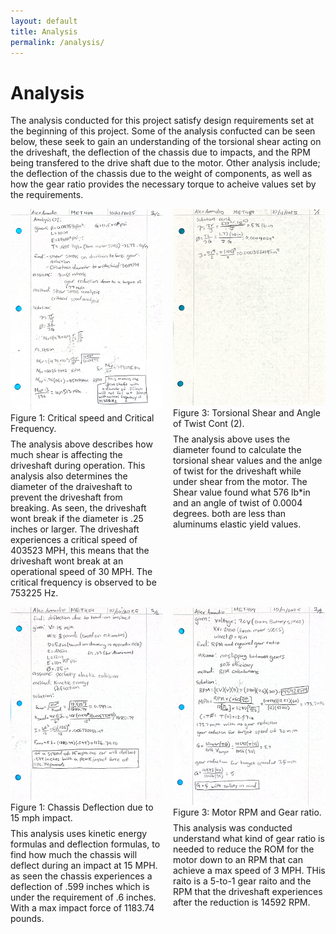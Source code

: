 ```yaml
---
layout: default
title: Analysis
permalink: /analysis/
---
```


# Analysis

The analysis conducted for this project satisfy design requirements set at the beginning of this project. Some of the analysis confucted can be seen below, these seek to gain an understanding of the torsional shear acting on the driveshaft, the deflection of the chassis due to impacts, and the RPM being transfered to the drive shaft due to the motor. Other analysis include; the deflection of the chassis due to the weight of components, as well as how the gear ratio provides the necessary torque to acheive values set by the requirements.


<div style="display:flex;gap:1rem;flex-wrap:wrap;align-items:flex-start;">
  <figure style="flex:1 1 45%;margin:0;">
  <img src="assets/torsinal-shear.png" alt="Sketch of the device - view 1" style="width:100%;height:auto;">
    <figcaption>Figure 1: Critical speed and Critical Frequency.</figcaption>
    <p style="margin-top:0.5rem;">
      The analysis above describes how much shear is affecting the driveshaft during operation. This analysis also determines the diameter of the draiveshaft to prevent the driveshaft from breaking. As seen, the driveshaft wont break if the diameter is .25 inches or larger. The driveshaft experiences a critical speed of 403523 MPH, this means that the driveshaft wont break at an operational speed of 30 MPH. The critical frequency is observed to be 753225 Hz.
    </p>
  </figure>
  <figure style="flex:1 1 45%;margin:0;">
  <img src="assets/torsional-shear-2.png" alt="Sketch of the device - view 2" style="width:100%;height:auto;">
    <figcaption>Figure 3: Torsional Shear and Angle of Twist Cont (2).</figcaption>
    <p style="margin-top:0.5rem;">
      The analysis above uses the diameter found to calculate the torsional shear values and the anlge of twist for the driveshaft while under shear from the motor. The Shear value found what 576 lb*in and an angle of twist of 0.0004 degrees. both are less than aluminums elastic yield values.
    </p>
  </figure>
</div>

<div style="display:flex;gap:1rem;flex-wrap:wrap;align-items:flex-start;">
  <figure style="flex:1 1 45%;margin:0;">
  <img src="assets/chassis-deflection.png" alt="Sketch of the device - view 1" style="width:100%;height:auto;">
    <figcaption>Figure 1: Chassis Deflection due to 15 mph impact.</figcaption>
    <p style="margin-top:0.5rem;">
      This analysis uses kinetic energy formulas and deflection formulas, to find how much the chassis will deflect during an impact at 15 MPH. as seen the chassis experiences a deflection of .599 inches which is under the requirement of .6 inches. With a max impact force of 1183.74 pounds.
    </p>
  </figure>
  <figure style="flex:1 1 45%;margin:0;">
  <img src="assets/drivetrain-rpm.png" alt="Sketch of the device - view 2" style="width:100%;height:auto;">
    <figcaption>Figure 3: Motor RPM and Gear ratio.</figcaption>
    <p style="margin-top:0.5rem;">
      This analysis was conducted understand what kind of gear ratio is needed to reduce the ROM for the motor down to an RPM that can achieve a max speed of 3 MPH. THis raito is a 5-to-1 gear raito and the RPM that the driveshaft experiences after the reduction is 14592 RPM.
    </p>
  </figure>
</div>